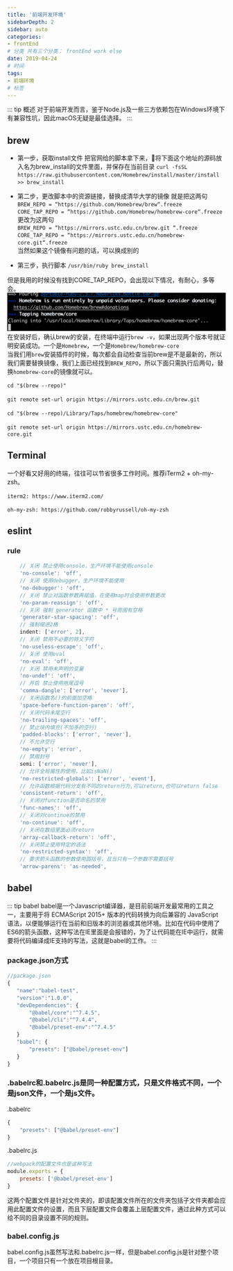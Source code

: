 ```yaml
---
title: '前端开发环境'
sidebarDepth: 2
sidebar: auto
categories: 
- frontEnd
# 分类 共有三个分类： frontEnd work else
date: 2019-04-24
# 时间
tags:
- 前端环境
# 标签
---
```


::: tip 概述
对于前端开发而言，鉴于Node.js及一些三方依赖包在Windows环境下有兼容性坑，因此macOS无疑是最佳选择。
:::

## brew

* 第一步，获取install文件
把官网给的脚本拿下来，将下面这个地址的源码放入名为brew_install的文件里面，并保存在当前目录
`curl -fsSL https://raw.githubusercontent.com/Homebrew/install/master/install >> brew_install`

* 第二步，更改脚本中的资源链接，替换成清华大学的镜像
就是把这两句<br/>
`BREW_REPO = “https://github.com/Homebrew/brew“.freeze`<br/>
`CORE_TAP_REPO = “https://github.com/Homebrew/homebrew-core“.freeze` <br/>
更改为这两句 <br/>
`BREW_REPO = “https://mirrors.ustc.edu.cn/brew.git “.freeze`<br/>
`CORE_TAP_REPO = “https://mirrors.ustc.edu.cn/homebrew-core.git“.freeze`<br/>
当然如果这个镜像有问题的话，可以换成别的

* 第三步，执行脚本
`/usr/bin/ruby brew_install`

但是我用的时候没有找到CORE_TAP_REPO，会出现以下情况，有耐心，多等会。
![](../../.vuepress/public/env1.png)
在安装好后，确认brew的安装，在终端中运行`brew -v`，如果出现两个版本号就证明安装成功。一个是`Homebrew`，一个是`Homebrew/homebrew-core`<br/>
当我们用`brew`安装插件的时候，每次都会自动检查当前brew是不是最新的，所以我们需要替换镜像，我们上面已经找到`BREW_REPO`，所以下面只需执行后两句，替换`homebrew-core`的镜像就可以。
```
cd "$(brew --repo)"

git remote set-url origin https://mirrors.ustc.edu.cn/brew.git

cd "$(brew --repo)/Library/Taps/homebrew/homebrew-core"

git remote set-url origin https://mirrors.ustc.edu.cn/homebrew-core.git
```
## Terminal

一个好看又好用的终端，往往可以节省很多工作时间。推荐iTerm2 + oh-my-zsh。

`iterm2: https://www.iterm2.com/`

`oh-my-zsh: https://github.com/robbyrussell/oh-my-zsh`

## eslint
### rule
```js
    // 关闭 禁止使用console，生产环境不能使用console
    'no-console': 'off',
    // 关闭 使用debugger，生产环境不能使用
    'no-debugger': 'off',
    // 关闭 禁止对函数参数再赋值，在使用map时会使用参数更改
    'no-param-reassign': 'off',
    // 关闭 强制 generator 函数中 * 号周围有空格
    'generator-star-spacing': 'off',
    // 强制缩进2格
    indent: ['error', 2],
    // 关闭 禁用不必要的转义字符
    'no-useless-escape': 'off',
    // 关闭 使用eval
    'no-eval': 'off',
    // 关闭 禁用未声明的变量
    'no-undef': 'off',
    // 开启 禁止使用拖尾逗号
    'comma-dangle': ['error', 'never'],
    // 关闭函数名()的前面加空格
    'space-before-function-paren': 'off',
    // 关闭代码末尾空行
    'no-trailing-spaces': 'off',
    // 禁止块内填充(不加多的空行)
    'padded-blocks': ['error', 'never'],
    // 不允许空行
    'no-empty': 'error',
    // 禁用封号
    semi: ['error', 'never'],
    // 允许全局属性的使用，比如isNaN()
    'no-restricted-globals': ['error', 'event'],
    // 允许函数根据代码分支有不同的return行为,可以return,也可以return false
    'consistent-return': 'off',
    // 关闭对function是否命名的禁用
    'func-names': 'off',
    // 关闭对continue的禁用
    'no-continue': 'off',
    // 关闭在数组里面必须return
    'array-callback-return': 'off',
    // 关闭禁止使用特定的语法
    'no-restricted-syntax': 'off',
    // 要求箭头函数的参数使用圆括号，且当只有一个参数不需要括号
    'arrow-parens': 'as-needed',
```

## babel
::: tip babel
babel是一个Javascript编译器，是目前前端开发最常用的工具之一，主要用于将 ECMAScript 2015+ 版本的代码转换为向后兼容的 JavaScript 语法，以便能够运行在当前和旧版本的浏览器或其他环境。比如在代码中使用了ES6的箭头函数，这种写法在IE里面是会报错的，为了让代码能在IE中运行，就需要将代码编译成IE支持的写法，这就是babel的工作。
:::
### package.json方式
```js
//package.json
{
   "name":"babel-test",
   "version":"1.0.0",
   "devDependencies": {
       "@babel/core":"^7.4.5",
       "@babel/cli":"^7.4.4",
       "@babel/preset-env":"^7.4.5"
   }
   "babel": {
       "presets": ["@babel/preset-env"]
   }
}
```
### .babelrc和.babelrc.js是同一种配置方式，只是文件格式不同，一个是json文件，一个是js文件。
.babelrc
```js
{
    "presets": ["@babel/preset-env"]
}
```
.babelrc.js
```js
//webpack的配置文件也是这种写法
module.exports = {
    presets: ['@babel/preset-env']
}
```
这两个配置文件是针对文件夹的，即该配置文件所在的文件夹包括子文件夹都会应用此配置文件的设置，而且下层配置文件会覆盖上层配置文件，通过此种方式可以给不同的目录设置不同的规则。
### babel.config.js
babel.config.js虽然写法和.babelrc.js一样，但是babel.config.js是针对整个项目，一个项目只有一个放在项目根目录。



